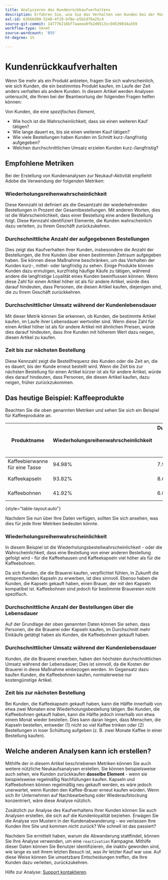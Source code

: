```yaml
---
title: Analysieren des Kundenrückkaufverhaltens
description: Erfahren Sie, wie Sie das Verhalten von Kunden bei der Rücknahme analysieren.
exl-id: 62666d08-5240-4f19-bf8e-e5b2d79a25c4
source-git-commit: 14777b216bf7aaeea0fb2d0513cc94539034a359
workflow-type: tm+mt
source-wordcount: '855'
ht-degree: 1%

---
```


# Kundenrückkaufverhalten

Wenn Sie mehr als ein Produkt anbieten, fragen Sie sich wahrscheinlich, wie sich Kunden, die ein bestimmtes Produkt kaufen, im Laufe der Zeit anders verhalten als andere Kunden. In diesem Artikel werden Analysen untersucht, die Ihnen bei der Beantwortung der folgenden Fragen helfen können:

Von Kunden, die eine *spezifisches Element*,

* Wie hoch ist die Wahrscheinlichkeit, dass sie einen weiteren Kauf tätigen?
* Wie lange dauert es, bis sie einen weiteren Kauf tätigen?
* Wie viele Bestellungen haben Kunden im Schnitt kurz-/langfristig aufgegeben?
* Welchen durchschnittlichen Umsatz erzielen Kunden kurz-/langfristig?

## Empfohlene Metriken

Bei der Erstellung von Kundenanalysen zur Neukauf-Aktivität empfiehlt Adobe die Verwendung der folgenden Metriken:

### Wiederholungsreihenwahrscheinlichkeit

Diese Kennzahl ist definiert als die Gesamtzahl der wiederkehrenden Bestellungen in Prozent der Gesamtbestellungen. Mit anderen Worten, dies ist die Wahrscheinlichkeit, dass einer Bestellung eine andere Bestellung folgt. Diese Kennzahl identifiziert Elemente, die Kunden wahrscheinlich dazu verleiten, zu Ihrem Geschäft zurückzukehren.

### Durchschnittliche Anzahl der aufgegebenen Bestellungen

Dies zeigt das Kaufverhalten Ihrer Kunden, insbesondere die Anzahl der Bestellungen, die Ihre Kunden über einen bestimmten Zeitraum aufgegeben haben. Sie können diese Maßnahme beschränken, um das Verhalten der Kunden kurz-, mittel- oder langfristig zu sehen. Einige Produkte können Kunden dazu ermutigen, kurzfristig häufige Käufe zu tätigen, während andere die langfristige Loyalität eines Kunden beeinflussen können. Wenn diese Zahl für einen Artikel höher ist als für andere Artikel, würde dies darauf hindeuten, dass Personen, die diesen Artikel kaufen, diejenigen sind, die zu Ihrem Geschäft zurückkehren.

### Durchschnittlicher Umsatz während der Kundenlebensdauer

Mit dieser Metrik können Sie erkennen, ob Kunden, die bestimmte Artikel kaufen, im Laufe ihrer Lebensdauer wertvoller sind. Wenn diese Zahl für einen Artikel höher ist als für andere Artikel mit ähnlichen Preisen, würde dies darauf hindeuten, dass Ihre Kunden mit höherem Wert dazu neigen, diesen Artikel zu kaufen.

### Zeit bis zur nächsten Bestellung

Diese Kennzahl zeigt die Bestellfrequenz des Kunden oder die Zeit an, die es dauert, bis der Kunde erneut bestellt wird. Wenn die Zeit bis zur nächsten Bestellung für einen Artikel kürzer ist als für andere Artikel, würde dies darauf hindeuten, dass Personen, die diesen Artikel kaufen, dazu neigen, früher zurückzukommen.

## Das heutige Beispiel: Kaffeeprodukte

Beachten Sie die oben genannten Metriken und sehen Sie sich ein Beispiel für Kaffeeprodukte an.

| **Produktname** | **Wiederholungsreihenwahrscheinlichkeit** | **Durchschnittliche Anzahl der Bestellungen über die Lebensdauer** | **Durchschnittlicher Umsatz während der Lebensdauer** | **Mittlere Zeit bis nächste Bestellung** |
|-----|-----|-----|-----|-----|
| Kaffeebierwanne für eine Tasse | 94.98% | 7.92 | $549.82 | 57.01 Tage |
| Kaffeekapseln | 93.82% | 8.68 | $479.98 | 63.48 Tage |
| Kaffeebohnen | 41.92% | 6.07 | $99.82 | 27.31 Tage |

{style="table-layout:auto"}

Nachdem Sie nun über Ihre Daten verfügen, sollten Sie sich ansehen, was dies für jede Ihrer Metriken bedeuten könnte.

### Wiederholungsreihenwahrscheinlichkeit

In diesem Beispiel ist die Wiederholungsbestellwahrscheinlichkeit - oder die Wahrscheinlichkeit, dass eine Bestellung von einer anderen Bestellung gefolgt wird - für die Kaffeehausen und Kaffeekapseln viel höher als für die Kaffeebohnen.

Da sich Kunden, die die Brauerei kaufen, verpflichtet fühlen, in Zukunft die entsprechenden Kapseln zu erwerben, ist dies sinnvoll. Ebenso haben die Kunden, die Kapseln gekauft haben, einen Brauer, der mit den Kapseln kompatibel ist. Kaffeebohnen sind jedoch für bestimmte Brauereien nicht spezifisch.

### Durchschnittliche Anzahl der Bestellungen über die Lebensdauer

Auf der Grundlage der oben genannten Daten können Sie sehen, dass Personen, die die Brauerei oder Kapseln kaufen, im Durchschnitt mehr Einkäufe getätigt haben als Kunden, die Kaffeebohnen gekauft haben.

### Durchschnittlicher Umsatz während der Kundenlebensdauer

Kunden, die die Brauerei erwerben, haben den höchsten durchschnittlichen Umsatz während der Lebensdauer; Dies ist sinnvoll, da die Kosten der Brauerei in diese Maßnahme einbezogen werden. Im Gegensatz dazu kaufen Kunden, die Kaffeebohnen kaufen, normalerweise nur kostengünstige Artikel.

### Zeit bis zur nächsten Bestellung

Bei Kunden, die Kaffeekapseln gekauft haben, kann die Hälfte innerhalb von etwa zwei Monaten eine Wiederholungsbestellung tätigen. Bei Kunden, die Kaffeebohnen gekauft haben, kann die Hälfte jedoch innerhalb von etwa einem Monat wieder bestellen. Dies kann daran liegen, dass Menschen, die Kapseln bestellen, entweder (1) nicht so viel Kaffee trinken oder (2) Bestellungen in loser Schüttung aufgeben (z. B. zwei Monate Kaffee in einer Bestellung kaufen).

## Welche anderen Analysen kann ich erstellen?

Mithilfe der in diesem Artikel beschriebenen Metriken können Sie auch weitere nützliche Neukaufsanalysen erstellen. Sie können beispielsweise auch sehen, wie Kunden zurückkaufen **dasselbe Element** - wenn sie beispielsweise regelmäßig Nachfüllungen kaufen. Kapseln und Kaffeebohnen können regelmäßig neu gekauft werden, es wäre jedoch unerwartet, wenn Kunden den Kaffee-Brauer erneut kaufen würden. Wenn sich Ihr Unternehmen auf Nachbearbeitung oder Wiederaufstockung konzentriert, wäre diese Analyse nützlich.

Zusätzlich zur Analyse des Kaufverhaltens Ihrer Kunden können Sie auch Analysen erstellen, die sich auf die Kundenloyalität beziehen. Erwägen Sie die Analyse von Mustern in der Kundenabwanderung - wo verlassen Ihre Kunden Ihre Site und kommen nicht zurück? Wie schnell ist das passiert?

Nachdem Sie ermittelt haben, warum die Abwanderung stattfindet, können Sie Ihre Analyse verwenden, um eine `reactivation` Kampagne. Mithilfe dieser Daten können Sie Benutzer identifizieren, die inaktiv geworden sind, wie lange es seit ihrem letzten Besuch ist, was ihr letzter Kauf war usw. Auf diese Weise können Sie umsetzbare Entscheidungen treffen, die Ihre Kunden dazu verleiten, zurückzukehren.

Hilfe zur Analyse: [Support kontaktieren](https://experienceleague.adobe.com/docs/commerce-knowledge-base/kb/troubleshooting/miscellaneous/mbi-service-policies.html?lang=en).
